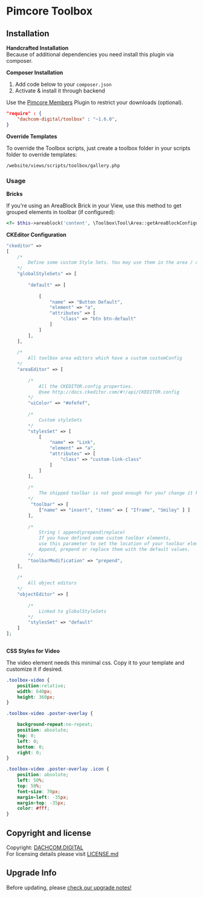 # Pimcore Toolbox

## Installation
**Handcrafted Installation**   
Because of additional dependencies you need install this plugin via composer.

**Composer Installation**  
1. Add code below to your `composer.json`    
2. Activate & install it through backend

Use the [Pimcore Members](https://github.com/dachcom-digital/pimcore-members) Plugin to restrict your downloads (optional).

```json
"require" : {
    "dachcom-digital/toolbox" : "~1.6.0",
}
```

**Override Templates**

To override the Toolbox scripts, just create a toolbox folder in your scripts folder to override templates:
 
 `/website/views/scripts/toolbox/gallery.php`

### Usage
**Bricks**

If you're using an AreaBlock Brick in your View, use this method to get grouped elements in toolbar (if configured):

```php
<?= $this->areablock('content', \Toolbox\Tool\Area::getAreaBlockConfiguration() ); ?>
```

**CKEditor Configuration**

```php
"ckeditor" => 
[
    /*
        Define some custom Style Sets. You may use them in the area / object editor
    */
    "globalStyleSets" => [
    
        "default" => [
    
            [
                "name" => "Button Default",
                "element" => "a",
                "attributes" => [
                    "class" => "btn btn-default"
                ]
            ]
        ],
    ],
    
    /*
        All toolbox area editors which have a custom customConfig
    */
    "areaEditor" => [
    
        /*
            All the CKEDITOR.config properties.
            @see http://docs.ckeditor.com/#!/api/CKEDITOR.config
        */
        "uiColor" => "#efefef",
        
        /*
            Custom styleSets
        */
        "stylesSet" => [
            [
                "name" => "Link",
                "element" => "a",
                "attributes" => [
                    "class" => "custom-link-class"
                ]
            ]
        ],
        
        /*
            The shipped toolbar is not good enough for you? change it here!
        */
         "toolbar" => [
            ["name" => "insert", "items" => [ "Iframe", "Smiley" ] ]
        ],
        
        /*
            String ( append|prepend|replace)
            If you have defined some custom toolbar elements, 
            use this parameter to set the location of your toolbar elements. 
            Append, prepend or replace them with the default values.
        */
        "toolbarModification" => "prepend",
    ],
    
    /*
        All object editors
    */
    "objectEditor" => [
       
        /*
            Linked to globalStyleSets
        */
        "stylesSet" => "default"
    ]
];
                
```

**CSS Styles for Video**

The video element needs this minimal css. Copy it to your template and customize it if desired.

```css
.toolbox-video {
    position:relative;
    width: 640px;
    height: 360px;
}

.toolbox-video .poster-overlay {

    background-repeat:no-repeat;
    position: absolute;
    top: 0;
    left: 0;
    bottom: 0;
    right: 0;
}

.toolbox-video .poster-overlay .icon {
    position: absolute;
    left: 50%;
    top: 50%;
    font-size: 70px;
    margin-left: -35px;
    margin-top: -35px;
    color: #fff;
}
```

## Copyright and license
Copyright: [DACHCOM.DIGITAL](http://dachcom-digital.ch)  
For licensing details please visit [LICENSE.md](LICENSE.md)  

## Upgrade Info
Before updating, please [check our upgrade notes!](UPGRADE.md)